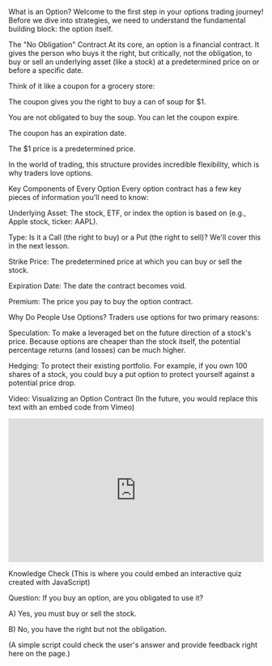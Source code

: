 What is an Option?
Welcome to the first step in your options trading journey! Before we dive into strategies, we need to understand the fundamental building block: the option itself.

The "No Obligation" Contract
At its core, an option is a financial contract. It gives the person who buys it the right, but critically, not the obligation, to buy or sell an underlying asset (like a stock) at a predetermined price on or before a specific date.

Think of it like a coupon for a grocery store:

The coupon gives you the right to buy a can of soup for $1.

You are not obligated to buy the soup. You can let the coupon expire.

The coupon has an expiration date.

The $1 price is a predetermined price.

In the world of trading, this structure provides incredible flexibility, which is why traders love options.

Key Components of Every Option
Every option contract has a few key pieces of information you'll need to know:

Underlying Asset: The stock, ETF, or index the option is based on (e.g., Apple stock, ticker: AAPL).

Type: Is it a Call (the right to buy) or a Put (the right to sell)? We'll cover this in the next lesson.

Strike Price: The predetermined price at which you can buy or sell the stock.

Expiration Date: The date the contract becomes void.

Premium: The price you pay to buy the option contract.

Why Do People Use Options?
Traders use options for two primary reasons:

Speculation: To make a leveraged bet on the future direction of a stock's price. Because options are cheaper than the stock itself, the potential percentage returns (and losses) can be much higher.

Hedging: To protect their existing portfolio. For example, if you own 100 shares of a stock, you could buy a put option to protect yourself against a potential price drop.

Video: Visualizing an Option Contract
(In the future, you would replace this text with an embed code from Vimeo)

<div style="padding:56.25% 0 0 0;position:relative;">
    <iframe 
        src="https://player.vimeo.com/video/placeholder_101" 
        frameborder="0" 
        allow="autoplay; fullscreen; picture-in-picture" 
        style="position:absolute;top:0;left:0;width:100%;height:100%;" 
        title="What is an Option?">
    </iframe>
</div>

Knowledge Check
(This is where you could embed an interactive quiz created with JavaScript)

Question: If you buy an option, are you obligated to use it?

A) Yes, you must buy or sell the stock.

B) No, you have the right but not the obligation.

(A simple script could check the user's answer and provide feedback right here on the page.)
